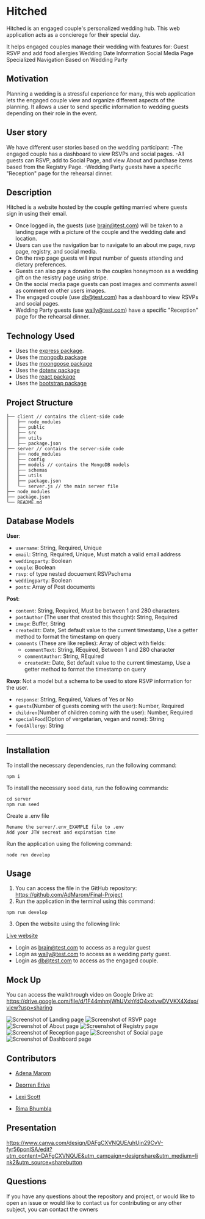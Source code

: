 
# Hitched 
Hitched is an engaged couple's personalized wedding hub. This web application acts as a concierege for their special day.

It helps engaged couples manage their wedding with features for:
Guest RSVP and add food allergies
Wedding Date Information
Social Media Page
Specialized Navigation Based on Wedding Party

## Motivation
Planning a wedding is a stressful experience for many, this web application lets the engaged couple view and organize different aspects of the planning. It allows a user to send specific information to wedding guests depending on their role in the event. 

## User story
We have different user stories based on the wedding participant:
-The engaged couple has a dashboard to view RSVPs and social pages.
-All guests can RSVP, add to Social Page, and view About and purchase items based from the Registry Page. 
-Wedding Party guests have a specific "Reception" page for the rehearsal dinner.


## Description 
Hitched is a  website hosted by the couple getting married where guests sign in using their email. 
* Once logged in, the guests (use brain@test.com) will be taken to a landing page with a picture of the couple and the wedding date and location. 
* Users can use the navigation bar to navigate to an about me page, rsvp page, registry, and social media. 
* On the rsvp page guests will input number of guests attending and dietary preferences. 
* Guests can also pay a donation to the couples honeymoon as a wedding gift on the resistry page using stripe. 
* On the social media page guests can post images and comments aswell as comment on other users images.
* The engaged couple (use db@test.com) has a dashboard to view RSVPs and social pages.
* Wedding Party guests (use wally@test.com) have a specific "Reception" page for the rehearsal dinner.



## Technology Used
* Uses the [express package](https://www.npmjs.com/package/express).
* Uses the [mongodb package](https://www.npmjs.com/package/mongodb) 
* Uses the [moongoose package](https://www.npmjs.com/package/mongoose) 
* Uses the [dotenv package](https://www.npmjs.com/package/dotenv) 
* Uses the [react package](https://www.npmjs.com/package/react)
* Uses the [bootstrap package](https://www.npmjs.com/package/bootstrap)

## Project Structure
```
├── client // contains the client-side code
│   ├── node_modules
│   ├── public
│   ├── src
│   ├── utils
│   ├── package.json
├── server // contains the server-side code
│   ├── node_modules
│   ├── config
│   ├── models // contains the MongoDB models
│   ├── schemas
│   ├── utils
│   ├── package.json
│   └── server.js // the main server file
├── node_modules
├── package.json
└── README.md
```
  
## Database Models
**User**:

* `username`: String, Required, Unique
* `email`: String, Required, Unique, Must match a valid email address
* `weddingparty`: Boolean
* `couple`: Boolean
* `rsvp`: of type nested docuement RSVPschema
* `weddingparty`: Boolean
* `posts`: Array of Post documents

**Post**:

* `content`: String, Required, Must be between 1 and 280 characters
* `postAuthor` (The user that created this thought): String, Required
* `image`: Buffer, String
* `createdAt`: Date, Set default value to the current timestamp, Use a getter method to format the timestamp on query
* `comments` (These are like replies): Array of object with fields:
  * `commentText`: String, REquired, Between 1 and 280 character
  * `commentAuthor`: String, REquired
  * `createdAt`: Date, Set default value to the current timestamp, Use a getter method to format the timestamp on query

**Rsvp**: Not a model but a schema to be used to store RSVP information for the user.

* `response`: String, Required, Values of Yes or No
* `guests`(Number of guests coming with the user): Number, Required 
* `children`(Number of children coming with the user): Number, Required
* `specialFood`(Option of vergetarian, vegan and none): String
* `foodAllergy`: String

---

## Installation

  To install the necessary dependencies, run the following command:
  ```
  npm i
  ```
  To install the necessary seed data, run the following commands:
  ```
  cd server
  npm run seed
  ```
  Create a .env file
  ```
  Rename the server/.env_EXAMPLE file to .env
  Add your JTW secreat and expiration time
  ```
  Run the application using the following command:
  ```
  node run develop
  ```

## Usage
1. You can access the file in the GitHub repository: https://github.com/AdMarom/Final-Project
2. Run the application in the terminal using this command: 
```
npm run develop
```
3. Open the website using the following link:

  [Live website](https://hitched.herokuapp.com/)

  * Login as brain@test.com to access as a regular guest
  * Login as wally@test.com to access as a wedding party guest.
  * Login as db@test.com to access as the engaged couple.


## Mock Up

You can access the walkthrough video on Google Drive at: https://drive.google.com/file/d/1F44mhmjWhUVxhYdO4xxtvwDVVKX4Xdxo/view?usp=sharing

![Screenshot of Landing page](./assets/hitched.PNG)
![Screenshot of RSVP page](./assets/RSVP.PNG)
![Screenshot of About page](./assets/about.PNG)
![Screenshot of Registry page](./assets/registry.PNG)
![Screenshot of Reception page](./assets/reception.PNG)
![Screenshot of Social page](./assets/social.PNG)
![Screenshot of Dashboard page](./assets/dashboard.PNG)




## Contributors

* [Adena Marom](https://github.com/AdMarom)

* [Deorren Erive](https://github.com/erive92d)

* [Lexi Scott](https://github.com/lexi-scott)

* [Rima Bhumbla](https://github.com/rbhumbla1)


## Presentation

https://www.canva.com/design/DAFgCXVNQUE/uhUjn29CvV-fyr56ponISA/edit?utm_content=DAFgCXVNQUE&utm_campaign=designshare&utm_medium=link2&utm_source=sharebutton

## Questions

  If you have any questions about the repository and project, or would like to open an issue or would like to contact us for contributing or any other subject, you can contact the owners